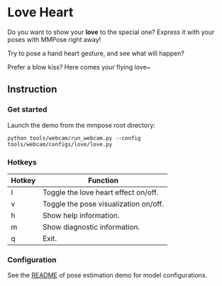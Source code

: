 # Love Heart

Do you want to show your **love** to the special one? Express it with your poses with MMPose right away!

Try to pose a hand heart gesture, and see what will happen?

Prefer a blow kiss? Here comes your flying love~

## Instruction

### Get started

Launch the demo from the mmpose root directory:

```shell
python tools/webcam/run_webcam.py --config tools/webcam/configs/love/love.py
```

### Hotkeys

| Hotkey | Function |
| -- | -- |
| l | Toggle the love heart effect on/off. |
| v | Toggle the pose visualization on/off. |
| h | Show help information. |
| m | Show diagnostic information. |
| q | Exit. |

### Configuration

See the [README](/tools/webcam/configs/examples/README.md#configuration) of pose estimation demo for model configurations.
